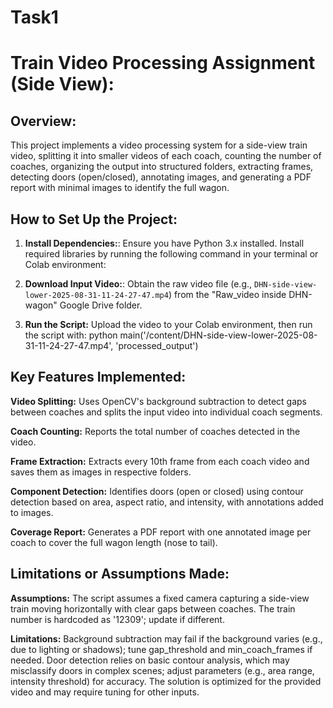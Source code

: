 # Task1

# Train Video Processing Assignment (Side View):

## Overview:
This project implements a video processing system for a side-view train video, splitting it into smaller videos of each coach, counting the number of coaches, organizing the output into structured folders, extracting frames, detecting doors (open/closed), annotating images, and generating a PDF report with minimal images to identify the full wagon.

## How to Set Up the Project:
1. **Install Dependencies:**: Ensure you have Python 3.x installed. Install required libraries by running the following command in your terminal or Colab environment:
   
2. **Download Input Video:**: Obtain the raw video file (e.g., `DHN-side-view-lower-2025-08-31-11-24-27-47.mp4`) from the "Raw_video inside DHN-wagon" Google Drive folder.

3. **Run the Script:** Upload the video to your Colab environment, then run the script with: python main('/content/DHN-side-view-lower-2025-08-31-11-24-27-47.mp4', 'processed_output')

## Key Features Implemented:
**Video Splitting:** Uses OpenCV's background subtraction to detect gaps between coaches and splits the input video into individual coach segments.

**Coach Counting:** Reports the total number of coaches detected in the video.

**Frame Extraction:** Extracts every 10th frame from each coach video and saves them as images in respective folders.

**Component Detection:** Identifies doors (open or closed) using contour detection based on area, aspect ratio, and intensity, with annotations added to images.

**Coverage Report:** Generates a PDF report with one annotated image per coach to cover the full wagon length (nose to tail).

## Limitations or Assumptions Made:
**Assumptions:** The script assumes a fixed camera capturing a side-view train moving horizontally with clear gaps between coaches. The train number is hardcoded as '12309'; update if different.

**Limitations:** Background subtraction may fail if the background varies (e.g., due to lighting or shadows); tune gap_threshold and min_coach_frames if needed. Door detection relies on basic contour analysis, which may misclassify doors in complex scenes; adjust parameters (e.g., area range, intensity threshold) for accuracy. The solution is optimized for the provided video and may require tuning for other inputs.
